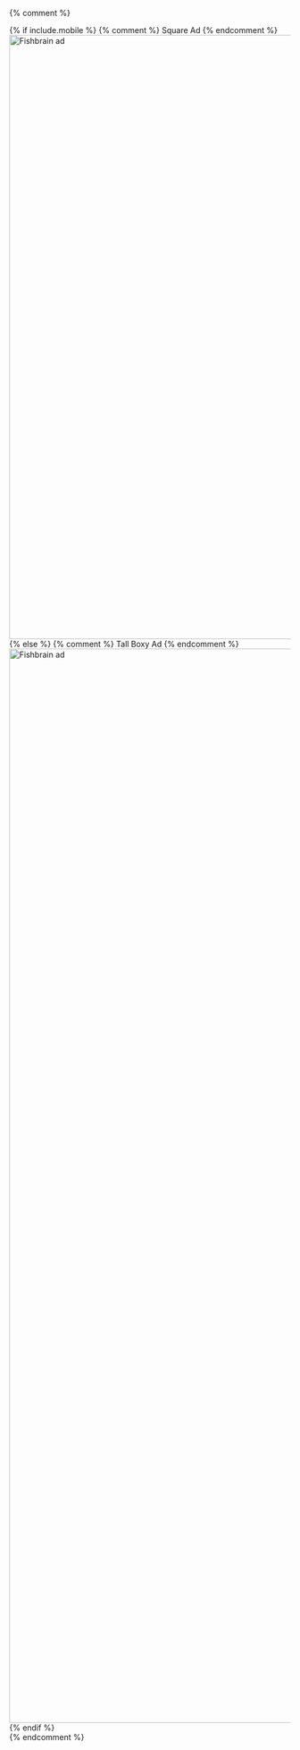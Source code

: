 {% comment %}
<div class="ad custom">
<!-- START ADVERTISER: Fishbrain AB from awin.com -->
{% if include.mobile %}
{% comment %} Square Ad {% endcomment %}
  <a href="https://www.awin1.com/cread.php?s=2974981&v=19294&q=399161&r=730047" class="awin-ad awin-ad-fishbrain awin-ad-mobile">
    <img src="https://www.awin1.com/cshow.php?s=2974981&v=19294&q=399161&r=730047" alt="Fishbrain ad" width="1080" height="1080" />
  </a>
{% else %}
{% comment %} Tall Boxy Ad {% endcomment %}
  <a href="https://www.awin1.com/cread.php?s=2974994&v=19294&q=399160&r=730047" class="awin-ad awin-ad-fishbrain awin-ad-desktop">
    <img src="https://www.awin1.com/cshow.php?s=2974994&v=19294&q=399160&r=730047" alt="Fishbrain ad" width="1080" height="1920" />
  </a>
{% endif %}
<!-- END ADVERTISER: Fishbrain AB from awin.com -->
</div>
{% endcomment %}